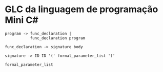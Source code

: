 # GLC da linguagem de programação Mini C#
```
program -> func_declaration |
           func_declaration program

func_declaration -> signature body

signature -> ID ID '(' formal_parameter_list ')'

formal_parameter_list





```